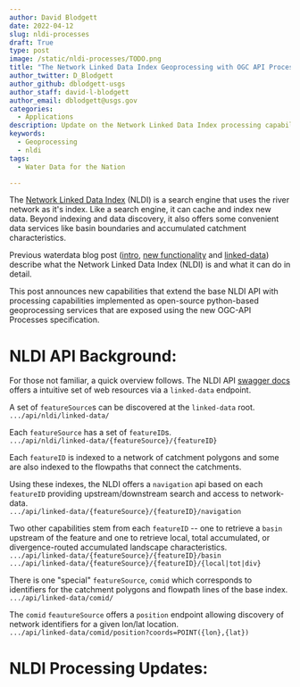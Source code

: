 ```yaml
---
author: David Blodgett
date: 2022-04-12
slug: nldi-processes
draft: True
type: post
image: /static/nldi-processes/TODO.png
title: "The Network Linked Data Index Geoprocessing with OGC API Processes"
author_twitter: D_Blodgett
author_github: dblodgett-usgs
author_staff: david-l-blodgett
author_email: dblodgett@usgs.gov
categories:
  - Applications
description: Update on the Network Linked Data Index processing capabilities using OGC API Process
keywords:
  - Geoprocessing
  - nldi
tags:
  - Water Data for the Nation

---
```


The [Network Linked Data Index](https://labs.waterdata.usgs.gov/about-nldi/index.html) (NLDI) is a search engine that uses the river network as it's index. Like a search engine, it can cache and index new data. Beyond indexing and data discovery, it also offers some convenient data services like basin boundaries and accumulated catchment characteristics.

Previous waterdata blog post ([intro](https://waterdata.usgs.gov/blog/nldi-intro/), [new functionality](https://waterdata.usgs.gov/blog/nldi_update/) and [linked-data](https://waterdata.usgs.gov/blog/nldi-geoconnex/)) describe what the Network Linked Data Index (NLDI) is and what it can do in detail.

This post announces new capabilities that extend the base NLDI API with processing capabilities implemented as open-source python-based geoprocessing services that are exposed using the new OGC-API Processes specification. 

# NLDI API Background:

For those not familiar, a quick overview follows. The NLDI API [swagger docs](https://labs.waterdata.usgs.gov/api/nldi/swagger-ui/index.html) offers a intuitive set of web resources via a `linked-data` endpoint.

A set of `featureSource`s can be discovered at the `linked-data` root.  
`.../api/nldi/linked-data/`

Each `featureSource` has a set of `featureID`s.  
`.../api/nldi/linked-data/{featureSource}/{featureID}`

Each `featureID` is indexed to a network of catchment polygons and some are also indexed to the flowpaths that connect the catchments.

Using these indexes, the NLDI offers a `navigation` api based on each `featureID` providing upstream/downstream search and access to network-data.  
`.../api/linked-data/{featureSource}/{featureID}/navigation`

Two other capabilities stem from each `featureID` -- one to retrieve a `basin` upstream of the feature and one to retrieve local, total accumulated, or divergence-routed accumulated landscape characteristics.  
`.../api/linked-data/{featureSource}/{featureID}/basin`  
`.../api/linked-data/{featureSource}/{featureID}/{local|tot|div}`

There is one "special" `featureSource`, `comid` which corresponds to identifiers for the catchment polygons and flowpath lines of the base index.  
`.../api/linked-data/comid/`

The `comid` `feautureSource` offers a `position` endpoint allowing discovery of network identifiers for a given lon/lat location.  
`.../api/linked-data/comid/position?coords=POINT({lon},{lat})`

# NLDI Processing Updates:
